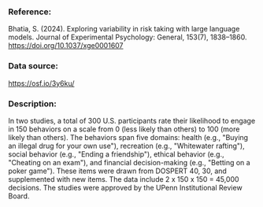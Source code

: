 ### Reference:

Bhatia, S. (2024). Exploring variability in risk taking with large language models. Journal of Experimental Psychology: General, 153(7), 1838–1860. https://doi.org/10.1037/xge0001607

### Data source:

https://osf.io/3y6ku/ 

### Description: 

In two studies, a total of 300 U.S. participants rate their likelihood to engage in 150 behaviors on a scale from 0 (less likely than others) to 100 (more likely than others). The behaviors span five domains: health (e.g., "Buying an illegal drug for your own use"), recreation (e.g., "Whitewater rafting"), social behavior (e.g., "Ending a friendship"), ethical behavior (e.g., "Cheating on an exam"), and financial decision-making (e.g., "Betting on a poker game"). These items were drawn from DOSPERT 40, 30, and supplemented with new items. The data include 2 x 150 x 150 = 45,000 decisions. The studies were approved by the UPenn Institutional Review Board.

